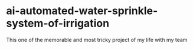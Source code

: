 # ai-automated-water-sprinkle-system-of-irrigation
This one of the memorable and most tricky project of my life with my team
